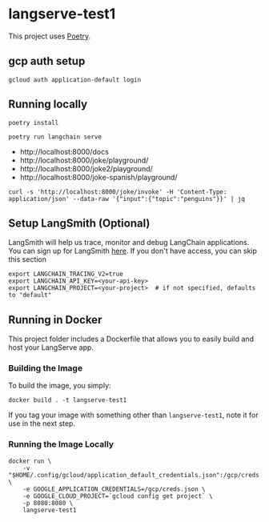 # langserve-test1

This project uses [Poetry](https://python-poetry.org/).

## gcp auth setup

```shell
gcloud auth application-default login
```

## Running locally

```shell
poetry install

poetry run langchain serve
```

- http://localhost:8000/docs
- http://localhost:8000/joke/playground/
- http://localhost:8000/joke2/playground/
- http://localhost:8000/joke-spanish/playground/

```shell
curl -s 'http://localhost:8000/joke/invoke' -H 'Content-Type: application/json' --data-raw '{"input":{"topic":"penguins"}}' | jq
```

## Setup LangSmith (Optional)
LangSmith will help us trace, monitor and debug LangChain applications. 
You can sign up for LangSmith [here](https://smith.langchain.com/). 
If you don't have access, you can skip this section


```shell
export LANGCHAIN_TRACING_V2=true
export LANGCHAIN_API_KEY=<your-api-key>
export LANGCHAIN_PROJECT=<your-project>  # if not specified, defaults to "default"
```

## Running in Docker

This project folder includes a Dockerfile that allows you to easily build and host your LangServe app.

### Building the Image

To build the image, you simply:

```shell
docker build . -t langserve-test1
```

If you tag your image with something other than `langserve-test1`,
note it for use in the next step.

### Running the Image Locally

```shell
docker run \
    -v "$HOME/.config/gcloud/application_default_credentials.json":/gcp/creds.json:ro \
    -e GOOGLE_APPLICATION_CREDENTIALS=/gcp/creds.json \
    -e GOOGLE_CLOUD_PROJECT=`gcloud config get project` \
    -p 8080:8080 \
    langserve-test1
```
